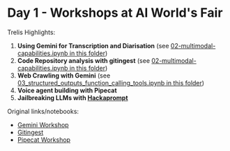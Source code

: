 # Day 1 - Workshops at AI World's Fair

Trelis Highlights:
1. **Using Gemini for Transcription and Diarisation** (see [02-multimodal-capabilities.ipynb in this folder](./02-multimodal-capabilities.ipynb))
2. **Code Repository analysis with gitingest** (see [02-multimodal-capabilities.ipynb in this folder](./02-multimodal-capabilities.ipynb))
3. **Web Crawling with Gemini** (see [03_structured_outputs_function_calling_tools.ipynb in this folder](./03_structured_outputs_function_calling_tools.ipynb))
4. **Voice agent building with Pipecat**
5. **Jailbreaking LLMs with [Hackaprompt](https://www.hackaprompt.com/leaderboard?competitionSlug=aiengineer)**

Original links/notebooks:
- [Gemini Workshop](https://github.com/philschmid/gemini-2.5-ai-engineering-workshop/tree/main/notebooks)
- [Gitingest](https://github.com/cyclotruc/gitingest)
- [Pipecat Workshop](https://github.com/daily-co/gemini-pipecat-workshop)